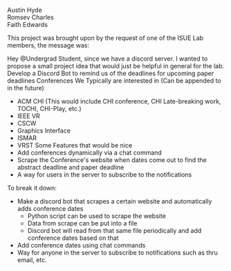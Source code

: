 Austin Hyde  
Romsev Charles  
Faith Edwards  


This project was brought upon by the request of one of the ISUE Lab members, the message was:

Hey @Undergrad Student, since we have a discord server. I wanted to propose a small project idea that would just be helpful in general for the lab. 
Develop a Discord Bot to remind us of the deadlines for upcoming paper deadlines
Conferences We Typically are interested in (Can be appended to in the future)
  - ACM CHI (This would include CHI conference, CHI Late-breaking work, TOCHI, CHI-Play, etc.)
  - IEEE VR
  - CSCW
  - Graphics Interface
  - ISMAR
  - VRST
Some Features that would be nice 
- Add conferences dynamically via a chat command 
- Scrape the Conference's website when dates come out to find the abstract deadline and paper deadline 
- A way for users in the server to subscribe to the notifications



To break it down:

- Make a discord bot that scrapes a certain website and automatically adds conference dates
  - Python script can be used to scrape the website
  - Data from scrape can be put into a file
  - Discord bot will read from that same file periodically and add conference dates based on that
- Add conference dates using chat commands
- Way for anyone in the server to subscribe to notifications such as thru email, etc.
